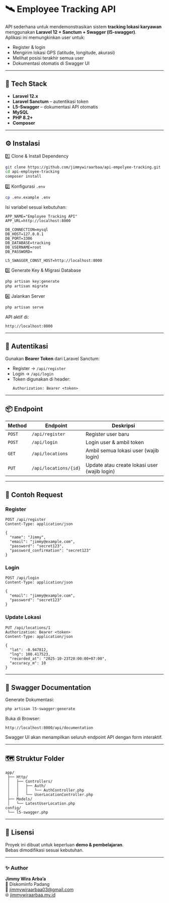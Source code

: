 # 🛰️ Employee Tracking API

API sederhana untuk mendemonstrasikan sistem **tracking lokasi karyawan** menggunakan **Laravel 12 + Sanctum + Swagger (l5-swagger)**.  
Aplikasi ini memungkinkan user untuk:
- Register & login  
- Mengirim lokasi GPS (latitude, longitude, akurasi)  
- Melihat posisi terakhir semua user  
- Dokumentasi otomatis di Swagger UI  

---

## 🚀 Tech Stack
- **Laravel 12.x**
- **Laravel Sanctum** – autentikasi token
- **L5-Swagger** – dokumentasi API otomatis
- **MySQL**
- **PHP 8.2+**
- **Composer**

---

## ⚙️ Instalasi

1️⃣ Clone & Install Dependency  
```bash
git clone https://github.com/jimmywiraarbaa/api-empolyee-tracking.git
cd api-employee-tracking
composer install
```

2️⃣ Konfigurasi `.env`  
```bash
cp .env.example .env
```
Isi variabel sesuai kebutuhan:
```env
APP_NAME="Employee Tracking API"
APP_URL=http://localhost:8000

DB_CONNECTION=mysql
DB_HOST=127.0.0.1
DB_PORT=3306
DB_DATABASE=tracking
DB_USERNAME=root
DB_PASSWORD=

L5_SWAGGER_CONST_HOST=http://localhost:8000
```

3️⃣ Generate Key & Migrasi Database  
```bash
php artisan key:generate
php artisan migrate
```

4️⃣ Jalankan Server  
```bash
php artisan serve
```
API aktif di:
```
http://localhost:8000
```

---

## 🔐 Autentikasi
Gunakan **Bearer Token** dari Laravel Sanctum:

- Register → `/api/register`  
- Login → `/api/login`  
- Token digunakan di header:
  ```
  Authorization: Bearer <token>
  ```

---

## 📦 Endpoint

| Method | Endpoint | Deskripsi |
|--------|-----------|-----------|
| `POST` | `/api/register` | Register user baru |
| `POST` | `/api/login` | Login user & ambil token |
| `GET`  | `/api/locations` | Ambil semua lokasi user (wajib login) |
| `PUT`  | `/api/locations/{id}` | Update atau create lokasi user (wajib login) |

---

## 🧠 Contoh Request

### Register
```http
POST /api/register
Content-Type: application/json

{
  "name": "Jimmy",
  "email": "jimmy@example.com",
  "password": "secret123",
  "password_confirmation": "secret123"
}
```

### Login
```http
POST /api/login
Content-Type: application/json

{
  "email": "jimmy@example.com",
  "password": "secret123"
}
```

### Update Lokasi
```http
PUT /api/locations/1
Authorization: Bearer <token>
Content-Type: application/json

{
  "lat": -0.947812,
  "lng": 100.417523,
  "recorded_at": "2025-10-23T20:00:00+07:00",
  "accuracy_m": 10
}
```

---

## 🧭 Swagger Documentation

Generate Dokumentasi:  
```bash
php artisan l5-swagger:generate
```

Buka di Browser:  
```
http://localhost:8000/api/documentation
```

Swagger UI akan menampilkan seluruh endpoint API dengan form interaktif.

---

## 🗺️ Struktur Folder

```
app/
 ├── Http/
 │   ├── Controllers/
 │   │   ├── Auth/
 │   │   │   └── AuthController.php
 │   │   └── UserLocationController.php
 ├── Models/
 │   └── LatestUserLocation.php
config/
 └── l5-swagger.php
```

---

## 🧾 Lisensi
Proyek ini dibuat untuk keperluan **demo & pembelajaran**.  
Bebas dimodifikasi sesuai kebutuhan.

---

### ✨ Author
**Jimmy Wira Arba’a**  
💼 Diskominfo Padang  
📧 jimmywiraarbaa03@gmail.com  
🌐 [jimmywiraarbaa.my.id](https://jimmywiraarbaa.my.id)

